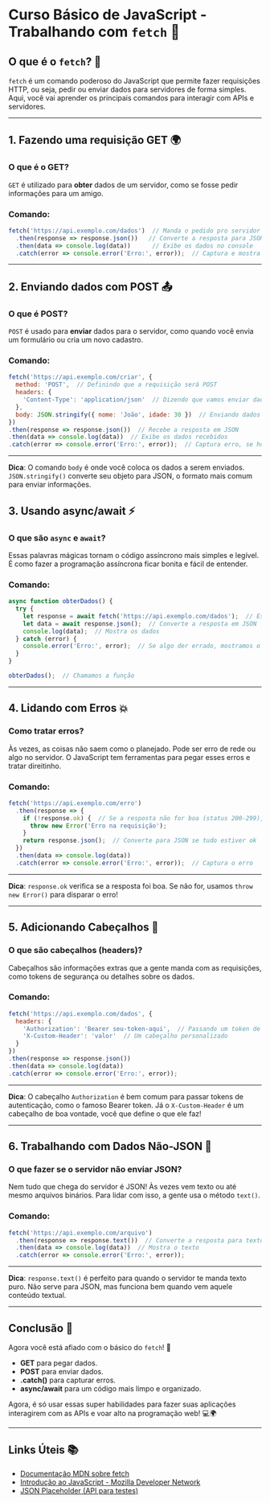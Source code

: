 
# Curso Básico de JavaScript - Trabalhando com `fetch` 🚀

## O que é o `fetch`? 🤔

`fetch` é um comando poderoso do JavaScript que permite fazer requisições HTTP, ou seja, pedir ou enviar dados para servidores de forma simples. Aqui, você vai aprender os principais comandos para interagir com APIs e servidores.

---

## 1. Fazendo uma requisição GET 🌍

### O que é o GET?

`GET` é utilizado para **obter** dados de um servidor, como se fosse pedir informações para um amigo.

### Comando:
```javascript
fetch('https://api.exemplo.com/dados')  // Manda o pedido pro servidor
  .then(response => response.json())   // Converte a resposta para JSON
  .then(data => console.log(data))      // Exibe os dados no console
  .catch(error => console.error('Erro:', error));  // Captura e mostra erro
```

---

## 2. Enviando dados com POST 📤

### O que é POST?

`POST` é usado para **enviar** dados para o servidor, como quando você envia um formulário ou cria um novo cadastro.

### Comando:
```javascript
fetch('https://api.exemplo.com/criar', {
  method: 'POST',  // Definindo que a requisição será POST
  headers: {
    'Content-Type': 'application/json'  // Dizendo que vamos enviar dados em JSON
  },
  body: JSON.stringify({ nome: 'João', idade: 30 })  // Enviando dados no formato JSON
})
.then(response => response.json())  // Recebe a resposta em JSON
.then(data => console.log(data))  // Exibe os dados recebidos
.catch(error => console.error('Erro:', error));  // Captura erro, se houver
```

---

**Dica**: O comando `body` é onde você coloca os dados a serem enviados. `JSON.stringify()` converte seu objeto para JSON, o formato mais comum para enviar informações.

## 3. Usando async/await ⚡

### O que são `async` e `await`?

Essas palavras mágicas tornam o código assíncrono mais simples e legível. É como fazer a programação assíncrona ficar bonita e fácil de entender.

### Comando:
```javascript
async function obterDados() {
  try {
    let response = await fetch('https://api.exemplo.com/dados');  // Espera pela resposta
    let data = await response.json();  // Converte a resposta em JSON
    console.log(data);  // Mostra os dados
  } catch (error) {
    console.error('Erro:', error);  // Se algo der errado, mostramos o erro
  }
}

obterDados();  // Chamamos a função
```

---

## 4. Lidando com Erros 💥

### Como tratar erros?

Às vezes, as coisas não saem como o planejado. Pode ser erro de rede ou algo no servidor. O JavaScript tem ferramentas para pegar esses erros e tratar direitinho.

### Comando:
```javascript
fetch('https://api.exemplo.com/erro')
  .then(response => {
    if (!response.ok) {  // Se a resposta não for boa (status 200-299), dá erro
      throw new Error('Erro na requisição');
    }
    return response.json();  // Converte para JSON se tudo estiver ok
  })
  .then(data => console.log(data))
  .catch(error => console.error('Erro:', error));  // Captura o erro
```

---

**Dica**: `response.ok` verifica se a resposta foi boa. Se não for, usamos `throw new Error()` para disparar o erro!

---

## 5. Adicionando Cabeçalhos 🎩

### O que são cabeçalhos (headers)?

Cabeçalhos são informações extras que a gente manda com as requisições, como tokens de segurança ou detalhes sobre os dados.

### Comando:
```javascript
fetch('https://api.exemplo.com/dados', {
  headers: {
    'Authorization': 'Bearer seu-token-aqui',  // Passando um token de segurança
    'X-Custom-Header': 'valor'  // Um cabeçalho personalizado
  }
})
.then(response => response.json())
.then(data => console.log(data))
.catch(error => console.error('Erro:', error));
```

---

**Dica**: O cabeçalho `Authorization` é bem comum para passar tokens de autenticação, como o famoso Bearer token. Já o `X-Custom-Header` é um cabeçalho de boa vontade, você que define o que ele faz!

---

## 6. Trabalhando com Dados Não-JSON 📝

### O que fazer se o servidor não enviar JSON?

Nem tudo que chega do servidor é JSON! Às vezes vem texto ou até mesmo arquivos binários. Para lidar com isso, a gente usa o método `text()`.

### Comando:
```javascript
fetch('https://api.exemplo.com/arquivo')
  .then(response => response.text())  // Converte a resposta para texto
  .then(data => console.log(data))  // Mostra o texto
  .catch(error => console.error('Erro:', error));
```

---

**Dica**: `response.text()` é perfeito para quando o servidor te manda texto puro. Não serve para JSON, mas funciona bem quando vem aquele conteúdo textual.

---


## Conclusão 🎉

Agora você está afiado com o básico do `fetch`! 🚀

- **GET** para pegar dados.
- **POST** para enviar dados.
- **.catch()** para capturar erros.
- **async/await** para um código mais limpo e organizado.

Agora, é só usar essas super habilidades para fazer suas aplicações interagirem com as APIs e voar alto na programação web! 💻🌍

---

## Links Úteis 📚

- [Documentação MDN sobre fetch](https://developer.mozilla.org/en-US/docs/Web/API/Fetch_API)
- [Introdução ao JavaScript - Mozilla Developer Network](https://developer.mozilla.org/en-US/docs/Web/JavaScript/Guide/Introduction)
- [JSON Placeholder (API para testes)](https://jsonplaceholder.typicode.com/)
